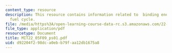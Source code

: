 ```yaml
---
content_type: resource
description: This resource contains information related to  binding energy and thorium
  fuel cycle.
file: /media/https%3A/open-learning-course-data-rc.s3.amazonaws.com/22-05-neutron-science-and-reactor-physics-fall-2009/d92204f298dca0ebb79faa12db1675a8_MIT22_05F09_ps01.pdf
file_type: application/pdf
resourcetype: Document
title: MIT22_05F09_ps01.pdf
uid: d92204f2-98dc-a0eb-b79f-aa12db1675a8
---
```

